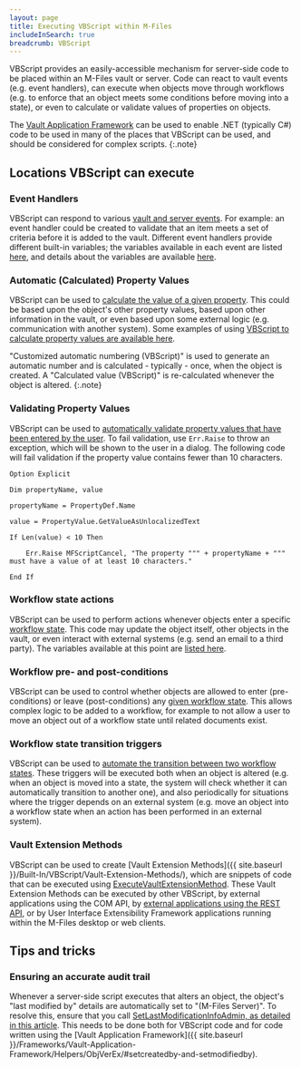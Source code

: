 ```yaml
---
layout: page
title: Executing VBScript within M-Files
includeInSearch: true
breadcrumb: VBScript
---
```


VBScript provides an easily-accessible mechanism for server-side code to be placed within an M-Files vault or server.  Code can react to vault events (e.g. event handlers), can execute when objects move through workflows (e.g. to enforce that an object meets some conditions before moving into a state), or even to calculate or validate values of properties on objects.

The <a href="{{ site.baseurl }}/Frameworks/Vault-Application-Framework">Vault Application Framework</a> can be used to enable .NET (typically C#) code to be used in many of the places that VBScript can be used, and should be considered for complex scripts.
{:.note}

## Locations VBScript can execute

### Event Handlers

VBScript can respond to various [vault and server events](http://www.m-files.com/user-guide/latest/eng/#Event_handlers_variables.html).  For example: an event handler could be created to validate that an item meets a set of criteria before it is added to the vault.  Different event handlers provide different built-in variables; the variables available in each event are listed [here](http://www.m-files.com/user-guide/latest/eng/#Event_handlers_variables.html), and details about the variables are available [here](http://www.m-files.com/user-guide/latest/eng/index.html?q=/user-guide/latest/eng/Variables.html).

### Automatic (Calculated) Property Values

VBScript can be used to [calculate the value of a given property](http://www.m-files.com/user-guide/latest/eng/index.html#Automatic_values.html).  This could be based upon the object's other property values, based upon other information in the vault, or even based upon some external logic (e.g. communication with another system).  Some examples of using [VBScript to calculate property values are available here](http://www.m-files.com/user-guide/latest/eng/index.html#Editing_VBScript_code.html).

"Customized automatic numbering (VBScript)" is used to generate an automatic number and is calculated - typically - once, when the object is created.  A "Calculated value (VBScript)" is re-calculated whenever the object is altered.
{:.note}

### Validating Property Values

VBScript can be used to [automatically validate property values that have been entered by the user](http://www.m-files.com/user-guide/latest/eng/index.html#Validation.html).  To fail validation, use `Err.Raise` to throw an exception, which will be shown to the user in a dialog.  The following code will fail validation if the property value contains fewer than 10 characters.

```vbscript
Option Explicit

Dim propertyName, value

propertyName = PropertyDef.Name

value = PropertyValue.GetValueAsUnlocalizedText

If Len(value) < 10 Then

    Err.Raise MFScriptCancel, "The property """ + propertyName + """ must have a value of at least 10 characters."

End If
```

### Workflow state actions

VBScript can be used to perform actions whenever objects enter a specific [workflow state](http://www.m-files.com/user-guide/latest/eng/index.html#graphical_workflows.html).  This code may update the object itself, other objects in the vault, or even interact with external systems (e.g. send an email to a third party).  The variables available at this point are [listed here](http://www.m-files.com/user-guide/latest/eng/index.html#run_script.html#run_script).

### Workflow pre- and post-conditions

VBScript can be used to control whether objects are allowed to enter (pre-conditions) or leave (post-conditions) any [given workflow state](http://www.m-files.com/user-guide/latest/eng/index.html#State_conditions.html#state_transition_conditions).  This allows complex logic to be added to a workflow, for example to not allow a user to move an object out of a workflow state until related documents exist.

### Workflow state transition triggers

VBScript can be used to [automate the transition between two workflow states](http://www.m-files.com/user-guide/latest/eng/index.html#workflow_state_transition_trigger.html#trigger).  These triggers will be executed both when an object is altered (e.g. when an object is moved into a state, the system will check whether it can automatically transition to another one), and also periodically for situations where the trigger depends on an external system (e.g. move an object into a workflow state when an action has been performed in an external system).

### Vault Extension Methods

VBScript can be used to create [Vault Extension Methods]({{ site.baseurl }}/Built-In/VBScript/Vault-Extension-Methods/), which are snippets of code that can be executed using [ExecuteVaultExtensionMethod](https://www.m-files.com/api/documentation/latest/index.html#MFilesAPI~VaultExtensionMethodOperations~ExecuteVaultExtensionMethod.html).  These Vault Extension Methods can be executed by other VBScript, by external applications using the COM API, by [external applications using the REST API](/APIs/REST-API/Vault-Extension-Methods/), or by User Interface Extensibility Framework applications running within the M-Files desktop or web clients.

## Tips and tricks

### Ensuring an accurate audit trail

Whenever a server-side script executes that alters an object, the object's "last modified by" details are automatically set to "(M-Files Server)".  To resolve this, ensure that you call [SetLastModificationInfoAdmin, as detailed in this article](Audit-Trail-And-Scripting).  This needs to be done both for VBScript code and for code written using the [Vault Application Framework]({{ site.baseurl }}/Frameworks/Vault-Application-Framework/Helpers/ObjVerEx/#setcreatedby-and-setmodifiedby).